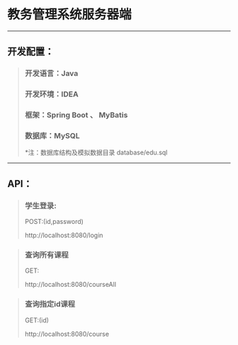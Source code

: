 # 教务管理系统服务器端
***
## 开发配置：
>### 开发语言：Java
>### 开发环境：IDEA
>### 框架：Spring Boot 、 MyBatis
>### 数据库：MySQL
>*注：数据库结构及模拟数据目录 database/edu.sql
***
## API：
>### 学生登录:
>    POST:(id,password)
>
>    http://localhost:8080/login

>### 查询所有课程
>    GET:
>
>    http://localhost:8080/courseAll

>### 查询指定id课程
>    GET:(id)
>
>    http://localhost:8080/course
